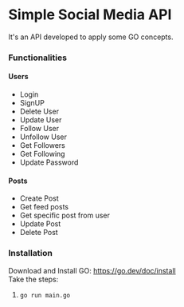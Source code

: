 # Simple Social Media API

It's an API developed to apply some GO concepts.

### Functionalities
#### Users
- Login
- SignUP
- Delete User
- Update User
- Follow User
- Unfollow User
- Get Followers
- Get Following
- Update Password

#### Posts
- Create Post
- Get feed posts
- Get specific post from user
- Update Post
- Delete Post

### Installation
Download and Install GO: https://go.dev/doc/install <br />
Take the steps:<br />
1. ``` go run main.go ```

